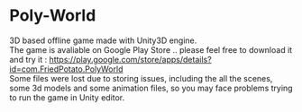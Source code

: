 # Poly-World
3D based offline game made with Unity3D engine. <br>
The game is avaliable on Google Play Store .. please feel free to download it and try it : https://play.google.com/store/apps/details?id=com.FriedPotato.PolyWorld <br>
Some files were lost due to storing issues, including the all the scenes, some 3d models and some animation files, so you may face problems trying to run the game in Unity editor.
